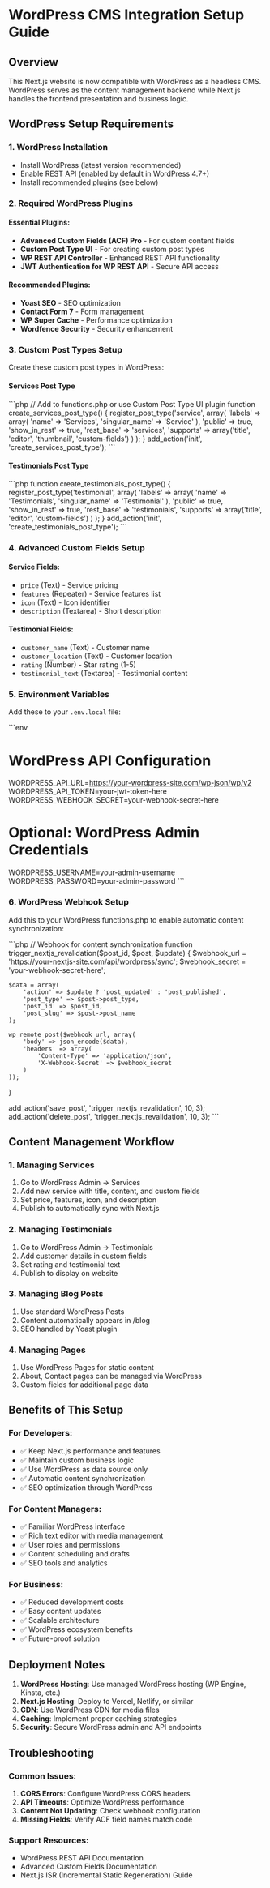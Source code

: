 # WordPress CMS Integration Setup Guide

## Overview
This Next.js website is now compatible with WordPress as a headless CMS. WordPress serves as the content management backend while Next.js handles the frontend presentation and business logic.

## WordPress Setup Requirements

### 1. WordPress Installation
- Install WordPress (latest version recommended)
- Enable REST API (enabled by default in WordPress 4.7+)
- Install recommended plugins (see below)

### 2. Required WordPress Plugins

#### Essential Plugins:
- **Advanced Custom Fields (ACF) Pro** - For custom content fields
- **Custom Post Type UI** - For creating custom post types
- **WP REST API Controller** - Enhanced REST API functionality
- **JWT Authentication for WP REST API** - Secure API access

#### Recommended Plugins:
- **Yoast SEO** - SEO optimization
- **Contact Form 7** - Form management
- **WP Super Cache** - Performance optimization
- **Wordfence Security** - Security enhancement

### 3. Custom Post Types Setup

Create these custom post types in WordPress:

#### Services Post Type
\`\`\`php
// Add to functions.php or use Custom Post Type UI plugin
function create_services_post_type() {
    register_post_type('service',
        array(
            'labels' => array(
                'name' => 'Services',
                'singular_name' => 'Service'
            ),
            'public' => true,
            'show_in_rest' => true,
            'rest_base' => 'services',
            'supports' => array('title', 'editor', 'thumbnail', 'custom-fields')
        )
    );
}
add_action('init', 'create_services_post_type');
\`\`\`

#### Testimonials Post Type
\`\`\`php
function create_testimonials_post_type() {
    register_post_type('testimonial',
        array(
            'labels' => array(
                'name' => 'Testimonials',
                'singular_name' => 'Testimonial'
            ),
            'public' => true,
            'show_in_rest' => true,
            'rest_base' => 'testimonials',
            'supports' => array('title', 'editor', 'custom-fields')
        )
    );
}
add_action('init', 'create_testimonials_post_type');
\`\`\`

### 4. Advanced Custom Fields Setup

#### Service Fields:
- `price` (Text) - Service pricing
- `features` (Repeater) - Service features list
- `icon` (Text) - Icon identifier
- `description` (Textarea) - Short description

#### Testimonial Fields:
- `customer_name` (Text) - Customer name
- `customer_location` (Text) - Customer location
- `rating` (Number) - Star rating (1-5)
- `testimonial_text` (Textarea) - Testimonial content

### 5. Environment Variables

Add these to your `.env.local` file:

\`\`\`env
# WordPress API Configuration
WORDPRESS_API_URL=https://your-wordpress-site.com/wp-json/wp/v2
WORDPRESS_API_TOKEN=your-jwt-token-here
WORDPRESS_WEBHOOK_SECRET=your-webhook-secret-here

# Optional: WordPress Admin Credentials
WORDPRESS_USERNAME=your-admin-username
WORDPRESS_PASSWORD=your-admin-password
\`\`\`

### 6. WordPress Webhook Setup

Add this to your WordPress functions.php to enable automatic content synchronization:

\`\`\`php
// Webhook for content synchronization
function trigger_nextjs_revalidation($post_id, $post, $update) {
    $webhook_url = 'https://your-nextjs-site.com/api/wordpress/sync';
    $webhook_secret = 'your-webhook-secret-here';
    
    $data = array(
        'action' => $update ? 'post_updated' : 'post_published',
        'post_type' => $post->post_type,
        'post_id' => $post_id,
        'post_slug' => $post->post_name
    );
    
    wp_remote_post($webhook_url, array(
        'body' => json_encode($data),
        'headers' => array(
            'Content-Type' => 'application/json',
            'X-Webhook-Secret' => $webhook_secret
        )
    ));
}

add_action('save_post', 'trigger_nextjs_revalidation', 10, 3);
add_action('delete_post', 'trigger_nextjs_revalidation', 10, 3);
\`\`\`

## Content Management Workflow

### 1. Managing Services
1. Go to WordPress Admin → Services
2. Add new service with title, content, and custom fields
3. Set price, features, icon, and description
4. Publish to automatically sync with Next.js

### 2. Managing Testimonials
1. Go to WordPress Admin → Testimonials
2. Add customer details in custom fields
3. Set rating and testimonial text
4. Publish to display on website

### 3. Managing Blog Posts
1. Use standard WordPress Posts
2. Content automatically appears in /blog
3. SEO handled by Yoast plugin

### 4. Managing Pages
1. Use WordPress Pages for static content
2. About, Contact pages can be managed via WordPress
3. Custom fields for additional page data

## Benefits of This Setup

### For Developers:
- ✅ Keep Next.js performance and features
- ✅ Maintain custom business logic
- ✅ Use WordPress as data source only
- ✅ Automatic content synchronization
- ✅ SEO optimization through WordPress

### For Content Managers:
- ✅ Familiar WordPress interface
- ✅ Rich text editor with media management
- ✅ User roles and permissions
- ✅ Content scheduling and drafts
- ✅ SEO tools and analytics

### For Business:
- ✅ Reduced development costs
- ✅ Easy content updates
- ✅ Scalable architecture
- ✅ WordPress ecosystem benefits
- ✅ Future-proof solution

## Deployment Notes

1. **WordPress Hosting**: Use managed WordPress hosting (WP Engine, Kinsta, etc.)
2. **Next.js Hosting**: Deploy to Vercel, Netlify, or similar
3. **CDN**: Use WordPress CDN for media files
4. **Caching**: Implement proper caching strategies
5. **Security**: Secure WordPress admin and API endpoints

## Troubleshooting

### Common Issues:
1. **CORS Errors**: Configure WordPress CORS headers
2. **API Timeouts**: Optimize WordPress performance
3. **Content Not Updating**: Check webhook configuration
4. **Missing Fields**: Verify ACF field names match code

### Support Resources:
- WordPress REST API Documentation
- Advanced Custom Fields Documentation
- Next.js ISR (Incremental Static Regeneration) Guide
